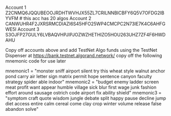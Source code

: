Account 1
Z2CNMQ6JQQUBEOOJRDHTWVHJX55ZL7CRILNNBICBFY6Q5V7OFDG2IBYVFM # this acc has 20 algos
Account 2
CANWUHR4F2JXRSRMCDIAZI6S45HFO25WP4CMCPC2N73IE7K4C6AHFGWE5I
Account 3
S3OJFP27GULY6LVBAQVHPJIPJOZWZHETHIZO5HOU263UHZ7ZF4F6HWDAHU

Copy off accounts above and add TestNet Algo funds using the TestNet Dispenser at https://bank.testnet.algorand.network/
copy off the following mnemonic code for use later

mnemonic1 = "monster sniff airport silent try this wheat style walnut anchor pond carry air letter sign matrix permit hope sentence canyon faculty strategy spider able indoor"
mnemonic2 = "budget enemy ladder screen meat profit want appear humble village sick blur first wage junk fashion effort around sausage ostrich code airport fix ability shield"
mnemonic3 = "symptom craft quote wisdom jungle debate split happy pause decline jump diet access entire calm cereal come clay crop winter volume release false abandon solve"
